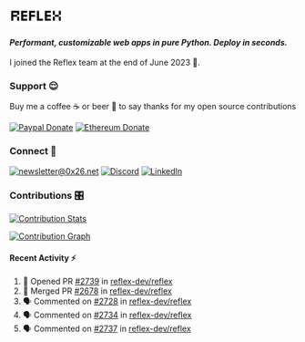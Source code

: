 ### [![Reflex](assets/reflex-white-bg.png)](https://github.com/reflex-dev/reflex)

#### _Performant, customizable web apps in pure Python. Deploy in seconds._

I joined the Reflex team at the end of June 2023 💪.

### Support 😌

Buy me a coffee ☕️ or beer 🍺 to say thanks for my open source contributions

[![Paypal Donate](https://img.shields.io/badge/PayPal-00457C?style=for-the-badge&logo=paypal&logoColor=white)](https://www.paypal.com/donate/?business=K7SKQ67XCPB78&no_recurring=0&item_name=Buy+me+a+coffee+%E2%98%95%EF%B8%8F+or+beer+%F0%9F%8D%BA+to+say+thanks+for+my+open+source+contributions&currency_code=USD)
[![Ethereum Donate](https://img.shields.io/badge/Ethereum-blue?logo=ethereum&labelColor=navy&style=flat-square)](https://etherscan.io/address/0x9c71dd020f575105F49AAF8CA9DC7Fd521C91edd)

### Connect 💬

[![newsletter@0x26.net](https://img.shields.io/badge/newsletter%400x26.net-blue?logo=maildotru&style=flat-square&labelColor=darkblue
)](mailto:newsletter@0x26.net?subject=Connect%20with%20@masenf&body=Hello%20👋,%20I'd%20like%20to%20join%20your%20mailing%20list.)
[![Discord](https://img.shields.io/badge/Discord-5865F2?style=for-the-badge&logo=discord&logoColor=white)](https://discordapp.com/users/1097061352452935730)
[![LinkedIn](https://img.shields.io/badge/LinkedIn-0077B5?style=for-the-badge&logo=linkedin&logoColor=white)](https://www.linkedin.com/in/masen-furer-445b05132)

### Contributions 🎛️

[![Contribution Stats](https://github-contribution-stats.vercel.app/api/?username=masenf)](https://github.com/LordDashMe/github-contribution-stats/)

[![Contribution Graph](https://github-readme-activity-graph.vercel.app/graph?username=masenf&theme=github)](https://github.com/Ashutosh00710/github-readme-activity-graph)

#### Recent Activity :zap:
<!--START_SECTION:activity-->
1. 💪 Opened PR [#2739](https://github.com/reflex-dev/reflex/pull/2739) in [reflex-dev/reflex](https://github.com/reflex-dev/reflex)
2. 🎉 Merged PR [#2678](https://github.com/reflex-dev/reflex/pull/2678) in [reflex-dev/reflex](https://github.com/reflex-dev/reflex)
3. 🗣 Commented on [#2728](https://github.com/reflex-dev/reflex/issues/2728#issuecomment-1967503883) in [reflex-dev/reflex](https://github.com/reflex-dev/reflex)
4. 🗣 Commented on [#2734](https://github.com/reflex-dev/reflex/issues/2734#issuecomment-1967433634) in [reflex-dev/reflex](https://github.com/reflex-dev/reflex)
5. 🗣 Commented on [#2737](https://github.com/reflex-dev/reflex/issues/2737#issuecomment-1967421681) in [reflex-dev/reflex](https://github.com/reflex-dev/reflex)
<!--END_SECTION:activity-->


<!--
- 🌱 I’m currently learning ...
- 👯 I’m looking to collaborate on ...
- 🤔 I’m looking for help with ...
- 💬 Ask me about ...
- 📫 How to reach me: ...
- 😄 Pronouns: ...
- ⚡ Fun fact: ...
-->
